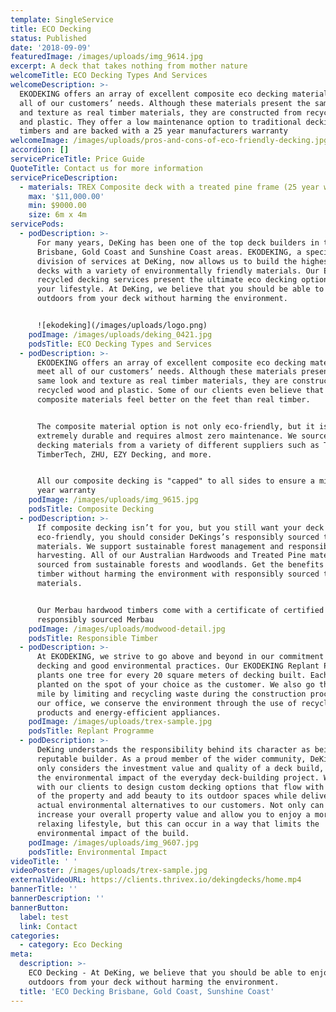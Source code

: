 ```yaml
---
template: SingleService
title: ECO Decking
status: Published
date: '2018-09-09'
featuredImage: /images/uploads/img_9614.jpg
excerpt: A deck that takes nothing from mother nature
welcomeTitle: ECO Decking Types And Services
welcomeDescription: >-
  EKODEKING offers an array of excellent composite eco decking materials to meet
  all of our customers’ needs. Although these materials present the same look
  and texture as real timber materials, they are constructed from recycled wood
  and plastic. They offer a low maintenance option to traditional decking
  timbers and are backed with a 25 year manufacturers warranty
welcomeImage: /images/uploads/pros-and-cons-of-eco-friendly-decking.jpg
accordion: []
servicePriceTitle: Price Guide
QuoteTitle: Contact us for more information
servicePriceDescription:
  - materials: TREX Composite deck with a treated pine frame (25 year warranty)
    max: '$11,000.00'
    min: $9000.00
    size: 6m x 4m
servicePods:
  - podDescription: >-
      For many years, DeKing has been one of the top deck builders in the
      Brisbane, Gold Coast and Sunshine Coast areas. EKODEKING, a special
      division of services at DeKing, now allows us to build the highest quality
      decks with a variety of environmentally friendly materials. Our Eco and
      recycled decking services present the ultimate eco decking options to meet
      your lifestyle. At DeKing, we believe that you should be able to enjoy the
      outdoors from your deck without harming the environment.


      ![ekodeking](/images/uploads/logo.png)
    podImage: /images/uploads/deking_0421.jpg
    podsTitle: ECO Decking Types and Services
  - podDescription: >-
      EKODEKING offers an array of excellent composite eco decking materials to
      meet all of our customers’ needs. Although these materials present the
      same look and texture as real timber materials, they are constructed from
      recycled wood and plastic. Some of our clients even believe that the
      composite materials feel better on the feet than real timber.


      The composite material option is not only eco-friendly, but it is also
      extremely durable and requires almost zero maintenance. We source our eco
      decking materials from a variety of different suppliers such as Trex,
      TimberTech, ZHU, EZY Decking, and more.


      All our composite decking is "capped" to all sides to ensure a minimum 25
      year warranty
    podImage: /images/uploads/img_9615.jpg
    podsTitle: Composite Decking
  - podDescription: >-
      If composite decking isn’t for you, but you still want your deck to be
      eco-friendly, you should consider DeKings’s responsibly sourced timber
      materials. We support sustainable forest management and responsible
      harvesting. All of our Australian Hardwoods and Treated Pine materials are
      sourced from sustainable forests and woodlands. Get the benefits of real
      timber without harming the environment with responsibly sourced timber
      materials.


      Our Merbau hardwood timbers come with a certificate of certified
      responsibly sourced Merbau
    podImage: /images/uploads/modwood-detail.jpg
    podsTitle: Responsible Timber
  - podDescription: >-
      At EKODEKING, we strive to go above and beyond in our commitment to eco
      decking and good environmental practices. Our EKODEKING Replant Programme
      plants one tree for every 20 square meters of decking built. Each tree is
      planted on the spot of your choice as the customer. We also go the extra
      mile by limiting and recycling waste during the construction process. At
      our office, we conserve the environment through the use of recycled office
      products and energy-efficient appliances.
    podImage: /images/uploads/trex-sample.jpg
    podsTitle: Replant Programme
  - podDescription: >-
      DeKing understands the responsibility behind its character as being a
      reputable builder. As a proud member of the wider community, DeKing not
      only considers the investment value and quality of a deck build, but also
      the environmental impact of the everyday deck-building project. We work
      with our clients to design custom decking options that flow with the rest
      of the property and add beauty to its outdoor spaces while delivering
      actual environmental alternatives to our customers. Not only can our decks
      increase your overall property value and allow you to enjoy a more
      relaxing lifestyle, but this can occur in a way that limits the
      environmental impact of the build.
    podImage: /images/uploads/img_9607.jpg
    podsTitle: Environmental Impact
videoTitle: ' '
videoPoster: /images/uploads/trex-sample.jpg
externalVideoURL: https://clients.thrivex.io/dekingdecks/home.mp4
bannerTitle: ''
bannerDescription: ''
bannerButton:
  label: test
  link: Contact
categories:
  - category: Eco Decking
meta:
  description: >-
    ECO Decking - At DeKing, we believe that you should be able to enjoy the
    outdoors from your deck without harming the environment.
  title: 'ECO Decking Brisbane, Gold Coast, Sunshine Coast'
---
```

